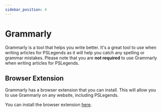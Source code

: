 ```yaml
---
sidebar_position: 4
---
```


# Grammarly

Grammarly is a tool that helps you write better. It's a great tool to use when writing articles for PSLegends as it will help you catch any spelling or grammar mistakes. Please note that you are **not required** to use Grammarly when writing articles for PSLegends.

## Browser Extension

Grammarly has a browser extension that you can install. This will allow you to use Grammarly on any website, including PSLegends.

You can install the browser extension [here](https://support.grammarly.com/hc/en-us/articles/115000091552-How-to-install-the-Grammarly-browser-extension).